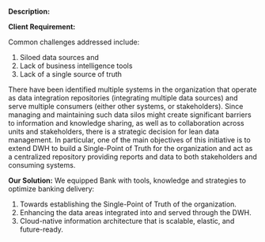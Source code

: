 **Description:**

**Client Requirement:**

Common challenges addressed include:
1. Siloed data sources and 
2. Lack of business intelligence tools
3. Lack of a single source of truth

There have been identified multiple systems in the organization that operate as data integration repositories (integrating multiple data sources) and serve multiple consumers (either other systems, or stakeholders). Since managing and maintaining such data silos might create significant barriers to information and knowledge sharing, as well as to collaboration across units and stakeholders, there is a strategic decision for lean data management. In particular, one of the main objectives of this initiative is to extend DWH to build a Single-Point of Truth for the organization and act as a centralized repository providing reports and data to both stakeholders and consuming systems. 

**Our Solution:**
We equipped Bank with tools, knowledge and strategies to optimize banking delivery:
1.	Towards establishing the Single-Point of Truth of the organization. 
2.	Enhancing the data areas integrated into and served through the DWH. 
3. Cloud-native information architecture that is scalable, elastic, and future-ready.
